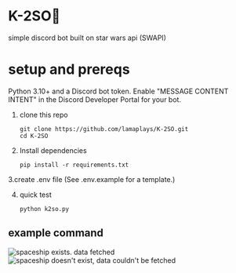 # K-2SO🤖
simple discord bot built on star wars api (SWAPI) 

# setup and prereqs
Python 3.10+ and a Discord bot token.
Enable "MESSAGE CONTENT INTENT" in the Discord Developer Portal for your bot.

1. clone this repo
   
   ```
   git clone https://github.com/lamaplays/K-2SO.git
   cd K-2SO
   ```
3. Install dependencies
   
   ``` pip install -r requirements.txt ```
   
3.create .env file
  (See .env.example for a template.)

4. quick test
   
   ``` python k2so.py ```

## example command 
![spaceship exists. data fetched](imgs/example1.jpeg)
![spaceship doesn't exist, data couldn't be fetched](imgs/example2.jpeg)




   
   
